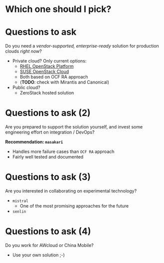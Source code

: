 <!-- .slide: data-state="section-break" id="advice" -->
# Which one should I pick?


<!-- .slide: data-state="normal" id="questions-to-ask-1" -->
# Questions to ask

Do you need a *vendor-supported, enterprise-ready* solution for production
clouds *right now*?

*   Private cloud?  Only current options:
    -   [RHEL OpenStack Platform](https://access.redhat.com/products/red-hat-enterprise-linux-openstack-platform/)
    -   [SUSE OpenStack Cloud](http://suse.com/cloud)
    -   Both based on OCF RA approach
    -   (**TODO**: check with Mirantis and Canonical)
*   Public cloud?
    -   ZeroStack hosted solution


<!-- .slide: data-state="normal" id="questions-to-ask-2" -->
# Questions to ask (2)

Are you prepared to support the solution yourself, and invest some
engineering effort on integration / DevOps?

**Recommendation: `masakari`**

*   Handles more failure cases than `OCF RA` approach
*   Fairly well tested and documented


<!-- .slide: data-state="normal" id="questions-to-ask-3" -->
# Questions to ask (3)

Are you interested in collaborating on experimental technology?

*   `mistral`
    *   One of the most promising approaches for the future
*   `senlin`


<!-- .slide: data-state="normal" id="questions-to-ask-4" -->
# Questions to ask (4)

Do you work for AWcloud or China Mobile?

-    Use your own solution ;-)
